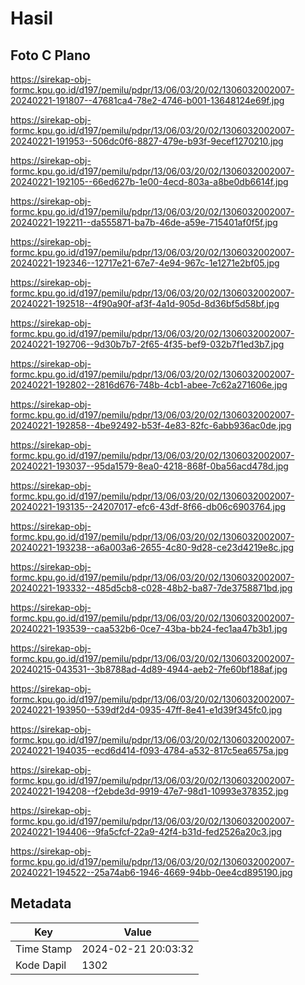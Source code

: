 # Hasil

## Foto C Plano

https://sirekap-obj-formc.kpu.go.id/d197/pemilu/pdpr/13/06/03/20/02/1306032002007-20240221-191807--47681ca4-78e2-4746-b001-13648124e69f.jpg

https://sirekap-obj-formc.kpu.go.id/d197/pemilu/pdpr/13/06/03/20/02/1306032002007-20240221-191953--506dc0f6-8827-479e-b93f-9ecef1270210.jpg

https://sirekap-obj-formc.kpu.go.id/d197/pemilu/pdpr/13/06/03/20/02/1306032002007-20240221-192105--66ed627b-1e00-4ecd-803a-a8be0db6614f.jpg

https://sirekap-obj-formc.kpu.go.id/d197/pemilu/pdpr/13/06/03/20/02/1306032002007-20240221-192211--da555871-ba7b-46de-a59e-715401af0f5f.jpg

https://sirekap-obj-formc.kpu.go.id/d197/pemilu/pdpr/13/06/03/20/02/1306032002007-20240221-192346--12717e21-67e7-4e94-967c-1e1271e2bf05.jpg

https://sirekap-obj-formc.kpu.go.id/d197/pemilu/pdpr/13/06/03/20/02/1306032002007-20240221-192518--4f90a90f-af3f-4a1d-905d-8d36bf5d58bf.jpg

https://sirekap-obj-formc.kpu.go.id/d197/pemilu/pdpr/13/06/03/20/02/1306032002007-20240221-192706--9d30b7b7-2f65-4f35-bef9-032b7f1ed3b7.jpg

https://sirekap-obj-formc.kpu.go.id/d197/pemilu/pdpr/13/06/03/20/02/1306032002007-20240221-192802--2816d676-748b-4cb1-abee-7c62a271606e.jpg

https://sirekap-obj-formc.kpu.go.id/d197/pemilu/pdpr/13/06/03/20/02/1306032002007-20240221-192858--4be92492-b53f-4e83-82fc-6abb936ac0de.jpg

https://sirekap-obj-formc.kpu.go.id/d197/pemilu/pdpr/13/06/03/20/02/1306032002007-20240221-193037--95da1579-8ea0-4218-868f-0ba56acd478d.jpg

https://sirekap-obj-formc.kpu.go.id/d197/pemilu/pdpr/13/06/03/20/02/1306032002007-20240221-193135--24207017-efc6-43df-8f66-db06c6903764.jpg

https://sirekap-obj-formc.kpu.go.id/d197/pemilu/pdpr/13/06/03/20/02/1306032002007-20240221-193238--a6a003a6-2655-4c80-9d28-ce23d4219e8c.jpg

https://sirekap-obj-formc.kpu.go.id/d197/pemilu/pdpr/13/06/03/20/02/1306032002007-20240221-193332--485d5cb8-c028-48b2-ba87-7de3758871bd.jpg

https://sirekap-obj-formc.kpu.go.id/d197/pemilu/pdpr/13/06/03/20/02/1306032002007-20240221-193539--caa532b6-0ce7-43ba-bb24-fec1aa47b3b1.jpg

https://sirekap-obj-formc.kpu.go.id/d197/pemilu/pdpr/13/06/03/20/02/1306032002007-20240215-043531--3b8788ad-4d89-4944-aeb2-7fe60bf188af.jpg

https://sirekap-obj-formc.kpu.go.id/d197/pemilu/pdpr/13/06/03/20/02/1306032002007-20240221-193950--539df2d4-0935-47ff-8e41-e1d39f345fc0.jpg

https://sirekap-obj-formc.kpu.go.id/d197/pemilu/pdpr/13/06/03/20/02/1306032002007-20240221-194035--ecd6d414-f093-4784-a532-817c5ea6575a.jpg

https://sirekap-obj-formc.kpu.go.id/d197/pemilu/pdpr/13/06/03/20/02/1306032002007-20240221-194208--f2ebde3d-9919-47e7-98d1-10993e378352.jpg

https://sirekap-obj-formc.kpu.go.id/d197/pemilu/pdpr/13/06/03/20/02/1306032002007-20240221-194406--9fa5cfcf-22a9-42f4-b31d-fed2526a20c3.jpg

https://sirekap-obj-formc.kpu.go.id/d197/pemilu/pdpr/13/06/03/20/02/1306032002007-20240221-194522--25a74ab6-1946-4669-94bb-0ee4cd895190.jpg


## Metadata

| Key        | Value               |
| ---------- | ------------------- |
| Time Stamp | 2024-02-21 20:03:32 |
| Kode Dapil | 1302                |



